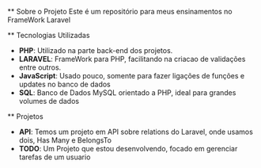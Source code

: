 ** Sobre o Projeto
Este é um repositório para meus ensinamentos no FrameWork Laravel

** Tecnologias Utilizadas
- **PHP**: Utilizado na parte back-end dos projetos.
- **LARAVEL**: FrameWork para PHP, facilitando na criacao de validações entre outros.
- **JavaScript**: Usado pouco, somente para fazer ligações de funções e updates no banco de dados
- **SQL**: Banco de Dados MySQL orientado a PHP, ideal para grandes volumes de dados

** Projetos
- **API**: Temos um projeto em API sobre relations do Laravel, onde usamos dois, Has Many e BelongsTo
- **TODO**: Um Projeto que estou desenvolvendo, focado em gerenciar tarefas de um usuario
